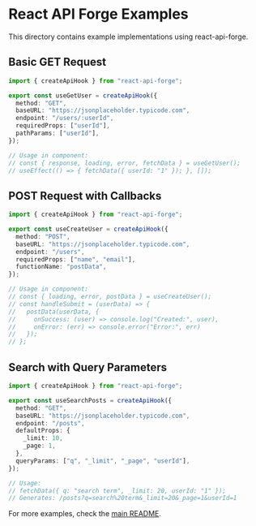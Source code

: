 # React API Forge Examples

This directory contains example implementations using react-api-forge.

## Basic GET Request

```typescript
import { createApiHook } from "react-api-forge";

export const useGetUser = createApiHook({
  method: "GET",
  baseURL: "https://jsonplaceholder.typicode.com",
  endpoint: "/users/:userId",
  requiredProps: ["userId"],
  pathParams: ["userId"],
});

// Usage in component:
// const { response, loading, error, fetchData } = useGetUser();
// useEffect(() => { fetchData({ userId: "1" }); }, []);
```

## POST Request with Callbacks

```typescript
import { createApiHook } from "react-api-forge";

export const useCreateUser = createApiHook({
  method: "POST",
  baseURL: "https://jsonplaceholder.typicode.com",
  endpoint: "/users",
  requiredProps: ["name", "email"],
  functionName: "postData",
});

// Usage in component:
// const { loading, error, postData } = useCreateUser();
// const handleSubmit = (userData) => {
//   postData(userData, {
//     onSuccess: (user) => console.log("Created:", user),
//     onError: (err) => console.error("Error:", err)
//   });
// };
```

## Search with Query Parameters

```typescript
import { createApiHook } from "react-api-forge";

export const useSearchPosts = createApiHook({
  method: "GET",
  baseURL: "https://jsonplaceholder.typicode.com",
  endpoint: "/posts",
  defaultProps: {
    _limit: 10,
    _page: 1,
  },
  queryParams: ["q", "_limit", "_page", "userId"],
});

// Usage:
// fetchData({ q: "search term", _limit: 20, userId: "1" });
// Generates: /posts?q=search%20term&_limit=20&_page=1&userId=1
```

For more examples, check the [main README](../README.md).
